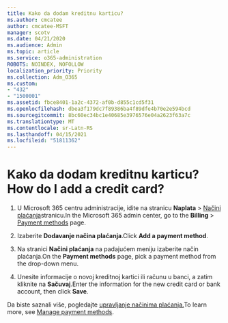 ```yaml
---
title: Kako da dodam kreditnu karticu?
ms.author: cmcatee
author: cmcatee-MSFT
manager: scotv
ms.date: 04/21/2020
ms.audience: Admin
ms.topic: article
ms.service: o365-administration
ROBOTS: NOINDEX, NOFOLLOW
localization_priority: Priority
ms.collection: Adm_O365
ms.custom:
- "432"
- "1500001"
ms.assetid: fbce8401-1a2c-4372-af0b-d855c1cd5f31
ms.openlocfilehash: dbea3f179dc7f89386ba4f89dfe4b70e2e594bcd
ms.sourcegitcommit: 8bc60ec34bc1e40685e3976576e04a2623f63a7c
ms.translationtype: MT
ms.contentlocale: sr-Latn-RS
ms.lasthandoff: 04/15/2021
ms.locfileid: "51811362"
---
```

# <a name="how-do-i-add-a-credit-card"></a><span data-ttu-id="ef25b-102">Kako da dodam kreditnu karticu?</span><span class="sxs-lookup"><span data-stu-id="ef25b-102">How do I add a credit card?</span></span>

1. <span data-ttu-id="ef25b-103">U Microsoft 365 centru administracije, idite na stranicu **Naplata** \> [Načini plaćanja](https://go.microsoft.com/fwlink/p/?linkid=2018806)stranicu.</span><span class="sxs-lookup"><span data-stu-id="ef25b-103">In the Microsoft 365 admin center, go to the **Billing** \> [Payment methods](https://go.microsoft.com/fwlink/p/?linkid=2018806) page.</span></span>

2. <span data-ttu-id="ef25b-104">Izaberite **Dodavanje načina plaćanja**.</span><span class="sxs-lookup"><span data-stu-id="ef25b-104">Click **Add a payment method**.</span></span>

3. <span data-ttu-id="ef25b-105">Na stranici **Načini plaćanja** na padajućem meniju izaberite način plaćanja.</span><span class="sxs-lookup"><span data-stu-id="ef25b-105">On the **Payment methods** page, pick a payment method from the drop-down menu.</span></span>

4. <span data-ttu-id="ef25b-106">Unesite informacije o novoj kreditnoj kartici ili računu u banci, a zatim kliknite na **Sačuvaj**.</span><span class="sxs-lookup"><span data-stu-id="ef25b-106">Enter the information for the new credit card or bank account, then click **Save**.</span></span>

<span data-ttu-id="ef25b-107">Da biste saznali više, pogledajte [upravljanje načinima plaćanja.](https://docs.microsoft.com/microsoft-365/commerce/billing-and-payments/manage-payment-methods)</span><span class="sxs-lookup"><span data-stu-id="ef25b-107">To learn more, see [Manage payment methods](https://docs.microsoft.com/microsoft-365/commerce/billing-and-payments/manage-payment-methods).</span></span>
